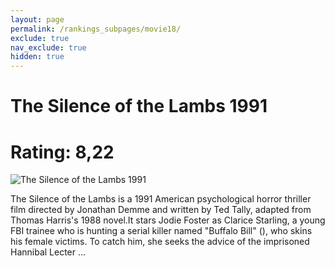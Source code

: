 ```yaml
---
layout: page
permalink: /rankings_subpages/movie18/
exclude: true
nav_exclude: true
hidden: true
---
```

    
# The Silence of the Lambs 1991
# Rating: 8,22
![The Silence of the Lambs 1991](https://fwcdn.pl/fpo/10/47/1047/8022081_1.7.webp)


The Silence of the Lambs is a 1991 American psychological horror thriller film directed by Jonathan Demme and written by Ted Tally, adapted from Thomas Harris's 1988 novel.It stars Jodie Foster as Clarice Starling, a young FBI trainee who is hunting a serial killer named "Buffalo Bill" (), who skins his female victims. To catch him, she seeks the advice of the imprisoned Hannibal Lecter ...